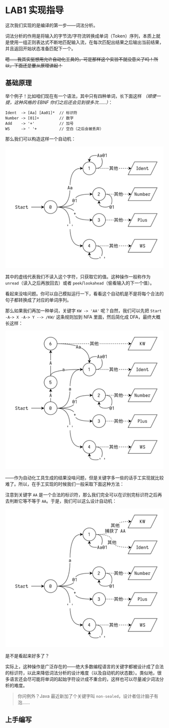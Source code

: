 # LAB1 实现指导

这次我们实现的是编译的第一步——词法分析。

词法分析的作用是将输入的字节流/字符流转换成单词（Token）序列，本质上就是使用一组正则表达式不断地匹配输入流，在每次匹配出结果之后输出当前结果，并且返回开始状态准备匹配下一个。

~~嗯……我其实挺想用允许自动化工具的，可是那样这个实验不就没意义了吗！所以，下面还是要从原理讲起！~~

## 基础原理

举个例子！比如咱们现在有一个语法，其中只有四种单词，长下面这样 _（顺便一提，这种风格的 EBNF 你们之后还会见到很多次……）_：

```plaintext
Ident  -> [Aa] [Aa01]*  // 标识符
Number -> [01]+         // 数字
Add    -> '+'           // 加号
WS     -> ' '+          // 空白（之后会被丢弃）
```

那么我们可以构造这样一个自动机：

![简单的自动机](../res/azuki-guidebook-lex-basic.png)

其中的虚线代表我们不读入这个字符，只获取它的值。这种操作一般称作为 `unread`（读入之后再放回去）或者 `peek`/`lookahead`（偷看输入的下一个值）。

看起来没啥问题。你可以自己模拟运行一下，看看这个自动机是不是将每个合法的句子都转换成了对应的单词序列。

那么如果我们再加一种单词，关键字 `KW -> 'AA'` 呢？自然，我们可以先把 `Start -A-> X -A-> Y --> /KW/` 这条规则加到 NFA 里面，然后简化成 DFA，最终大概长这样：

![复杂的自动机](../res/azuki-guidebook-lex-extra.png)

——作为自动化工具生成的结果没啥问题，但是关键字多一些的话手工实现就比较难了。所以，在手工实现的时候我们一般采取下面这种方法：

注意到关键字 `AA` 是一个合法的标识符，那么我们完全可以在识别完标识符之后再去判断它等不等于 `AA`。于是，我们可以这么设计自动机：

![不那么复杂的自动机](../res/azuki-guidebook-lex-extra-simp.png)

是不是看起来好多了？

实际上，这种操作是广泛存在的——绝大多数编程语言的关键字都被设计成了合法的标识符，以此来降低词法分析的设计难度（以及自动机的状态数）。类似地，很多语言还会尽可能将单词的起始字符设计成不重合的，这样也可以尽量减少词法分析的难度。

> 你问例外？Java 最近新加了个关键字叫 `non-sealed`，设计者估计脑子有泡……

## 上手编写


